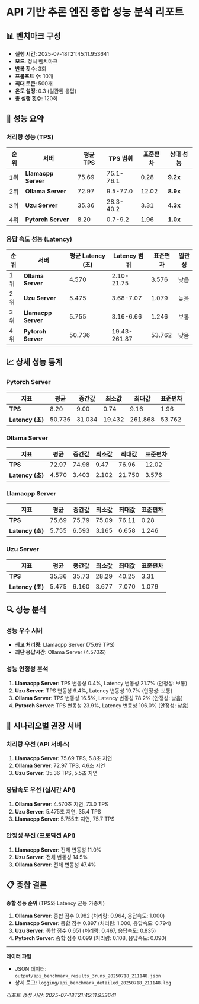 # API 기반 추론 엔진 종합 성능 분석 리포트

## 📊 벤치마크 구성
- **실행 시간**: 2025-07-18T21:45:11.953641
- **모드**: 정식 벤치마크
- **반복 횟수**: 3회
- **프롬프트 수**: 10개
- **최대 토큰**: 500개
- **온도 설정**: 0.3 (일관된 응답)
- **총 실행 횟수**: 120회

## 🚀 성능 요약

### 처리량 성능 (TPS)

| 순위 | 서버 | 평균 TPS | TPS 범위 | 표준편차 | 상대 성능 |
|------|------|----------|----------|----------|----------|
| 1위 | **Llamacpp Server** | 75.69 | 75.1-76.1 | 0.28 | **9.2x** |
| 2위 | **Ollama Server** | 72.97 | 9.5-77.0 | 12.02 | **8.9x** |
| 3위 | **Uzu Server** | 35.36 | 28.3-40.2 | 3.31 | **4.3x** |
| 4위 | **Pytorch Server** | 8.20 | 0.7-9.2 | 1.96 | **1.0x** |

### 응답 속도 성능 (Latency)

| 순위 | 서버 | 평균 Latency (초) | Latency 범위 | 표준편차 | 일관성 |
|------|------|-------------------|--------------|----------|--------|
| 1위 | **Ollama Server** | 4.570 | 2.10-21.75 | 3.576 | 낮음 |
| 2위 | **Uzu Server** | 5.475 | 3.68-7.07 | 1.079 | 높음 |
| 3위 | **Llamacpp Server** | 5.755 | 3.16-6.66 | 1.246 | 보통 |
| 4위 | **Pytorch Server** | 50.736 | 19.43-261.87 | 53.762 | 낮음 |

## 📈 상세 성능 통계

### Pytorch Server

| 지표 | 평균 | 중간값 | 최소값 | 최대값 | 표준편차 |
|------|------|--------|--------|--------|---------|
| **TPS** | 8.20 | 9.00 | 0.74 | 9.16 | 1.96 |
| **Latency (초)** | 50.736 | 31.034 | 19.432 | 261.868 | 53.762 |

### Ollama Server

| 지표 | 평균 | 중간값 | 최소값 | 최대값 | 표준편차 |
|------|------|--------|--------|--------|---------|
| **TPS** | 72.97 | 74.98 | 9.47 | 76.96 | 12.02 |
| **Latency (초)** | 4.570 | 3.403 | 2.102 | 21.750 | 3.576 |

### Llamacpp Server

| 지표 | 평균 | 중간값 | 최소값 | 최대값 | 표준편차 |
|------|------|--------|--------|--------|---------|
| **TPS** | 75.69 | 75.79 | 75.09 | 76.11 | 0.28 |
| **Latency (초)** | 5.755 | 6.593 | 3.165 | 6.658 | 1.246 |

### Uzu Server

| 지표 | 평균 | 중간값 | 최소값 | 최대값 | 표준편차 |
|------|------|--------|--------|--------|---------|
| **TPS** | 35.36 | 35.73 | 28.29 | 40.25 | 3.31 |
| **Latency (초)** | 5.475 | 6.160 | 3.677 | 7.070 | 1.079 |

## 🔍 성능 분석

### 성능 우수 서버

- **최고 처리량**: Llamacpp Server (75.69 TPS)
- **최단 응답시간**: Ollama Server (4.570초)

### 성능 안정성 분석

1. **Llamacpp Server**: TPS 변동성 0.4%, Latency 변동성 21.7% (안정성: 보통)
2. **Uzu Server**: TPS 변동성 9.4%, Latency 변동성 19.7% (안정성: 보통)
3. **Ollama Server**: TPS 변동성 16.5%, Latency 변동성 78.2% (안정성: 낮음)
4. **Pytorch Server**: TPS 변동성 23.9%, Latency 변동성 106.0% (안정성: 낮음)

## 🎯 시나리오별 권장 서버

### 처리량 우선 (API 서비스)
1. **Llamacpp Server**: 75.69 TPS, 5.8초 지연
2. **Ollama Server**: 72.97 TPS, 4.6초 지연
3. **Uzu Server**: 35.36 TPS, 5.5초 지연

### 응답속도 우선 (실시간 API)
1. **Ollama Server**: 4.570초 지연, 73.0 TPS
2. **Uzu Server**: 5.475초 지연, 35.4 TPS
3. **Llamacpp Server**: 5.755초 지연, 75.7 TPS

### 안정성 우선 (프로덕션 API)
1. **Llamacpp Server**: 전체 변동성 11.0%
2. **Uzu Server**: 전체 변동성 14.5%
3. **Ollama Server**: 전체 변동성 47.4%

## 📋 종합 결론

**종합 성능 순위** (TPS와 Latency 균등 가중치)

1. **Ollama Server**: 종합 점수 0.982 (처리량: 0.964, 응답속도: 1.000)
2. **Llamacpp Server**: 종합 점수 0.897 (처리량: 1.000, 응답속도: 0.794)
3. **Uzu Server**: 종합 점수 0.651 (처리량: 0.467, 응답속도: 0.835)
4. **Pytorch Server**: 종합 점수 0.099 (처리량: 0.108, 응답속도: 0.090)

---

**데이터 파일**
- JSON 데이터: `output/api_benchmark_results_3runs_20250718_211148.json`
- 상세 로그: `logging/api_benchmark_detailed_20250718_211148.log`

*리포트 생성 시간: 2025-07-18T21:45:11.953641*
